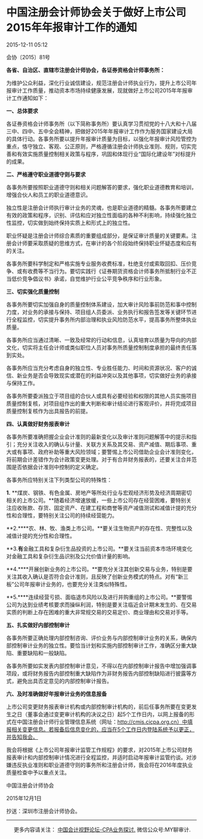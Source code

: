 ﻿中国注册会计师协会关于做好上市公司2015年年报审计工作的通知
===============================

2015-12-11 05:12

会协〔2015〕81号

**各省、自治区、直辖市注册会计师协会，各证券资格会计师事务所：**

为维护公众利益，深化行业诚信建设，规范注册会计师执业行为，提升上市公司年报审计工作质量，推动资本市场持续健康发展，现就做好上市公司2015年年报审计工作通知如下：

**一、总体要求**

各证券资格会计师事务所（以下简称事务所）要认真学习贯彻党的十八大和十八届三中、四中、五中全会精神，把做好2015年年报审计工作作为服务国家建设大局的具体行动。各事务所要以提升年报审计质量为目标，以强化年报审计风险管控为重点，恪守独立、客观、公正原则，严格遵循注册会计师执业准则、规则，切实完善和有效实施质量控制相关政策与程序，巩固和体现行业“国际化建设年”对标提升的成果。

**二、严格遵守职业道德守则与要求**

各事务所要按照职业道德守则和相关问题解答的要求，强化职业道德教育和培训，增强合伙人和员工的职业道德意识。

独立性是注册会计师执行审计业务的灵魂，也是职业道德的精髓。各事务所要建立有效的政策和程序，识别、评估和应对独立性面临的各种不利影响，持续强化独立性监控，切实做到始终保持实质上和形式上的独立性。

职业怀疑是注册会计师综合素质的重要组成部分，是保证审计质量的关键要素。注册会计师要采取质疑的思维方式，在审计的各个阶段始终保持职业怀疑态度和应有的关注。

各事务所要科学制定和严格实施专业服务收费标准，杜绝支付或索取回扣、压价竞争、或有收费等不当行为。要切实践行《证券期货资格会计师事务所抵制行业不正当低价竞争倡议书》承诺，自觉维护行业公平竞争秩序和行业形象。

**三、切实强化质量控制**

各事务所要切实加强自身的质量控制体系建设，加大审计风险事前防范和事中控制力度，对业务的承接与保持、项目组人员委派、业务执行和报告签发等关键环节进行全程监控，切实提升事务所内部治理和执业风险防范水平，提高事务所整体执业质量。

各事务所应当通过清晰、一致及经常的行动和信息，认真培育以质量为导向的内部文化，切实将主任会计师或类似职位人员对事务所质量控制制度承担的最终责任落到实处。

各事务所应当充分考虑自身的独立性、专业胜任能力、时间和资源状况、客户的诚信、新业务是否会导致现实或潜在的利益冲突以及其他事项，切实做好业务的承接与保持工作。

各事务所要委派独立于项目组的合伙人或具有必要经验和权限的其他人员实施项目质量控制复核，对项目组作出的重大判断和审计结论进行客观评价，并将完成项目质量控制复核作为出具报告的前提。

**四、认真做好财务报表审计**

各事务所要准确把握企业会计准则的最新变化以及审计准则问题解答中的提示和指引；充分关注收入的确认与计量、关联方关系及其交易、资产减值、期后事项、重大或有事项、政府补助等重大风险领域；要警惕上市公司借助企业会计准则变化，将前期会计差错作为会计政策变更处理。对于有合并财务报表的，还要关注合并范围是否依据会计准则中控制的定义确定。

各事务所应特别关注下列类型公司的特殊性：

**1.** **煤炭、钢铁、有色金属、房地产等所处行业与宏观经济形势及经济周期密切相关的上市公司。**随着经济增速放缓，一些上市公司存在经营困难，要特别关注应收账款、存货、固定资产、在建工程和商誉等资产减值测试和减值计提的充分性和合理性，要特别关注公司的持续经营能力。

**2.****农、林、牧、渔类上市公司。**要关注生物资产的存在性、完整性以及减值计提的充分性和合理性。

**3.****有****金融工具和复杂衍生品投资的上市公司。**要关注当前资本市场环境变化对金融工具和复杂衍生品识别及公允价值计量的影响。

**4.****开展创新业务的上市公司。**要充分关注其创新交易与业务，特别是要关注其收入确认是否符合会计准则，且反映了创新业务模式的特点。对有“新三板”公司年报审计业务的，也要充分关注类似特殊性。

**5.****连续经营亏损、面临退市风险以及进行并购重组的上市公司。**要警惕公司为达到业绩考核要求而操纵利润，特别是要关注临近会计期末发生的、在交易实质的判断上存在困难的重大非常规交易的交易定价、商业理由和交易对手等。

**五、扎实做好内部控制审计**

各事务所要正确处理内部控制咨询、评价业务与内部控制审计业务的关系，确保内部控制审计业务的独立性。要恰当计划和实施内部控制审计工作，准确区分重大缺陷、重要缺陷和一般缺陷。

各事务所要如实发表内部控制审计意见，不得以在内部控制审计报告中增加强调事项段，或将财务报告内部控制重大缺陷作为非财务报告内部控制缺陷进行披露等方式，避免出具否定意见的内部控制审计报告。

**六、及时准确做好年报审计业务的信息报备**

上市公司变更财务报表审计机构或内部控制审计机构的，前后任事务所要在变更发生之日（董事会通过变更审计机构的决议之日）起5个工作日内，以网上报备的形式在中国注册会计师行业管理信息系统（网址：http://cmis.cicpa.org.cn）中填报相关变更信息。若报备后信息变化的，应当在5个工作日内登陆系统予以更正，并告知我会。

我会将根据《上市公司年报审计监管工作规程》的要求，对2015年上市公司财务报表审计和内部控制审计情况进行全程监控，并适时启动年报审计监管约谈。对涉嫌违反执业准则和职业道德守则的事务所和注册会计师，我会将在2016年度执业质量检查中予以重点关注。

中国注册会计师协会

2015年12月1日

抄送：深圳市注册会计师协会。

* * *

     更多内容请关注： [中国会计视野论坛-CPA业务探讨.](https://bbs.esnai.com/thread-5354530-1-3.html) 微信公众号:MY聊审计.